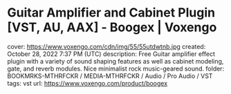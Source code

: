 # Guitar Amplifier and Cabinet Plugin [VST, AU, AAX] - Boogex | Voxengo

cover: https://www.voxengo.com/cdn/img/55/55utdwtnb.jpg
created: October 28, 2022 7:37 PM (UTC)
description: Free Guitar amplifier effect plugin with a variety of sound shaping features as well as cabinet modeling, gate, and reverb modules. Nice minimalist rock music-geared sound.
folder: BOOKMRKS-MTHRFCKR / MEDIA-MTHRFCKR / Audio / Pro Audio / VST
tags: vst
url: https://www.voxengo.com/product/boogex